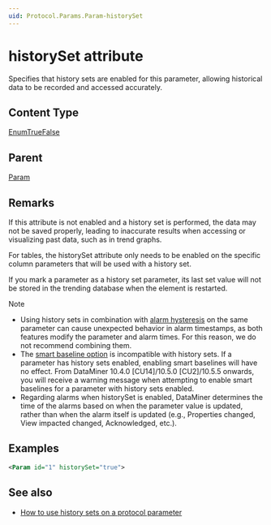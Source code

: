 ```yaml
---
uid: Protocol.Params.Param-historySet
---
```


# historySet attribute

<!-- RN 4383 -->

Specifies that history sets are enabled for this parameter, allowing historical data to be recorded and accessed accurately.

## Content Type

[EnumTrueFalse](xref:Protocol-EnumTrueFalse)

## Parent

[Param](xref:Protocol.Params.Param)

## Remarks

If this attribute is not enabled and a history set is performed, the data may not be saved properly, leading to inaccurate results when accessing or visualizing past data, such as in trend graphs.

For tables, the historySet attribute only needs to be enabled on the specific column parameters that will be used with a history set.

If you mark a parameter as a history set parameter, its last set value will not be stored in the trending database when the element is restarted.

> [!NOTE]
>
> - Using history sets in combination with [alarm hysteresis](xref:Configuring_alarm_hysteresis) on the same parameter can cause unexpected behavior in alarm timestamps, as both features modify the parameter and alarm times. For this reason, we do not recommend combining them.
> - The [smart baseline option](xref:Configuring_dynamic_alarm_thresholds) is incompatible with history sets. If a parameter has history sets enabled, enabling smart baselines will have no effect. From DataMiner 10.4.0 [CU14]/10.5.0 [CU2]/10.5.5 onwards<!--RN 42326-->, you will receive a warning message when attempting to enable smart baselines for a parameter with history sets enabled.
> - Regarding alarms when historySet is enabled, DataMiner determines the time of the alarms based on when the parameter value is updated, rather than when the alarm itself is updated (e.g., Properties changed, View impacted changed, Acknowledged, etc.).

## Examples

```xml
<Param id="1" historySet="true">
```

## See also

- [How to use history sets on a protocol parameter](xref:How_to_use_history_sets_on_a_protocol_parameter)
